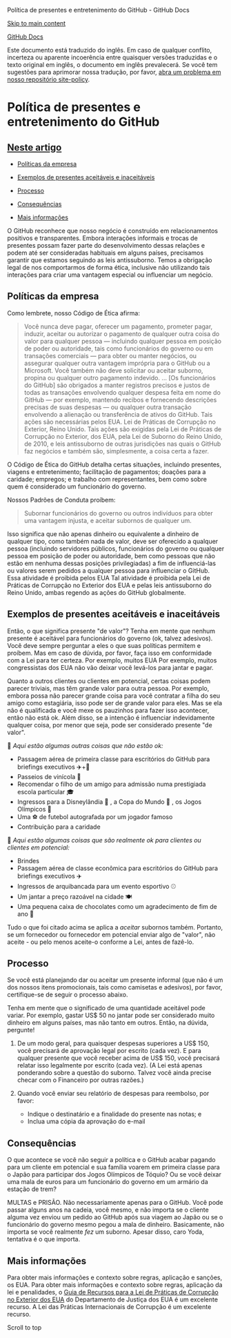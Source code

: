 Política de presentes e entretenimento do GitHub - GitHub Docs

[Skip to main content](#main-content)

[](/pt)[GitHub Docs](/pt)

Este documento está traduzido do inglês. Em caso de qualquer conflito, incerteza ou aparente incoerência entre quaisquer versões traduzidas e o texto original em inglês, o documento em inglês prevalecerá. Se você tem sugestões para aprimorar nossa tradução, por favor, [abra um problema em nosso repositório site-policy](https://github.com/github/site-policy/issues).

Política de presentes e entretenimento do GitHub
==========

[Neste artigo](/github/site-policy/github-gifts-and-entertainment-policy#in-this-article)
----------

* [Políticas da empresa](#company-policies)

* [Exemplos de presentes aceitáveis e inaceitáveis](#examples-of-acceptable-and-unacceptable-gifts)

* [Processo](#process)

* [Consequências](#consequences)

* [Mais informações](#more-information)

O GitHub reconhece que nosso negócio é construído em relacionamentos positivos e transparentes. Embora interações informais e trocas de presentes possam fazer parte do desenvolvimento dessas relações e podem até ser consideradas habituais em alguns países, precisamos garantir que estamos seguindo as leis antissuborno. Temos a obrigação legal de nos comportarmos de forma ética, inclusive não utilizando tais interações para criar uma vantagem especial ou influenciar um negócio.

[](#company-policies)Políticas da empresa
----------

Como lembrete, nosso Código de Ética afirma:

>
>
> Você nunca deve pagar, oferecer um pagamento, prometer pagar, induzir, aceitar ou autorizar o pagamento de qualquer outra coisa do valor para qualquer pessoa — incluindo qualquer pessoa em posição de poder ou autoridade, tais como funcionários do governo ou em transações comerciais — para obter ou manter negócios, ou assegurar qualquer outra vantagem imprópria para o GitHub ou a Microsoft. Você também não deve solicitar ou aceitar suborno, propina ou qualquer outro pagamento indevido. ... [Os funcionários do GitHub] são obrigados a manter registros precisos e justos de todas as transações envolvendo qualquer despesa feita em nome do GitHub — por exemplo, mantendo recibos e fornecendo descrições precisas de suas despesas — ou qualquer outra transação envolvendo a alienação ou transferência de ativos do GitHub. Tais ações são necessárias pelos EUA. Lei de Práticas de Corrupção no Exterior, Reino Unido. Tais ações são exigidas pela Lei de Práticas de Corrupção no Exterior, dos EUA, pela Lei de Suborno do Reino Unido, de 2010, e leis antissuborno de outras jurisdições nas quais o GitHub faz negócios e também são, simplesmente, a coisa certa a fazer.
>
>

O Código de Ética do GitHub detalha certas situações, incluindo presentes, viagens e entretenimento; facilitação de pagamentos; doações para a caridade; empregos; e trabalho com representantes, bem como sobre quem é considerado um funcionário do governo.

Nossos Padrões de Conduta proíbem:

>
>
> Subornar funcionários do governo ou outros indivíduos para obter uma vantagem injusta, e aceitar subornos de qualquer um.
>
>

Isso significa que não apenas dinheiro ou equivalente a dinheiro de qualquer tipo, como também nada de valor, deve ser oferecido a qualquer pessoa (incluindo servidores públicos, funcionários do governo ou qualquer pessoa em posição de poder ou autoridade, bem como pessoas que não estão em nenhuma dessas posições privilegiadas) a fim de influenciá-las ou valores serem pedidos a qualquer pessoa para influenciar o GitHub. Essa atividade é proibida pelos EUA Tal atividade é proibida pela Lei de Práticas de Corrupção no Exterior dos EUA e pelas leis antissuborno do Reino Unido, ambas regendo as ações do GitHub globalmente.

[](#examples-of-acceptable-and-unacceptable-gifts)Exemplos de presentes aceitáveis e inaceitáveis
----------

Então, o que significa presente "de valor"? Tenha em mente que nenhum presente é aceitável para funcionários do governo (ok, talvez adesivos). Você deve sempre perguntar a eles o que suas políticas permitem e proíbem. Mas em caso de dúvida, por favor, faça isso em conformidade com a Lei para ter certeza. Por exemplo, muitos EUA Por exemplo, muitos congressistas dos EUA não vão deixar você levá-los para jantar e pagar.

Quanto a outros clientes ou clientes em potencial, certas coisas podem parecer triviais, mas têm grande valor para outra pessoa. Por exemplo, embora possa não parecer grande coisa para você contratar a filha do seu amigo como estagiária, isso pode ser de grande valor para eles. Mas se ela não é qualificada e você mexe os pauzinhos para fazer isso acontecer, então não está ok. Além disso, se a intenção é influenciar indevidamente qualquer coisa, por menor que seja, pode ser considerado presente "de valor".

🙅 *Aqui estão algumas outras coisas que não estão ok:*

* Passagem aérea de primeira classe para escritórios do GitHub para briefings executivos ✈️+🍾
* Passeios de vinícola 🍷
* Recomendar o filho de um amigo para admissão numa prestigiada escola particular 🎓
* Ingressos para a Disneylândia 👸 , a Copa do Mundo 🥅 , os Jogos Olímpicos 🏅
* Uma ⚽️ de futebol autografada por um jogador famoso
* Contribuição para a caridade

🙆 *Aqui estão algumas coisas que são realmente ok para clientes ou clientes em potencial:*

* Brindes
* Passagem aérea de classe econômica para escritórios do GitHub para briefings executivos ✈️
* Ingressos de arquibancada para um evento esportivo ⚾
* Um jantar a preço razoável na cidade 🍽
* Uma pequena caixa de chocolates como um agradecimento de fim de ano 🍫

Tudo o que foi citado acima se aplica a *aceitar* subornos também. Portanto, se um fornecedor ou fornecedor em potencial enviar algo de "valor", não aceite - ou pelo menos aceite-o conforme a Lei, antes de fazê-lo.

[](#process)Processo
----------

Se você está planejando dar ou aceitar um presente informal (que não é um dos nossos itens promocionais, tais como camisetas e adesivos), por favor, certifique-se de seguir o processo abaixo.

Tenha em mente que o significado de uma quantidade aceitável pode variar. Por exemplo, gastar US$ 50 no jantar pode ser considerado muito dinheiro em alguns países, mas não tanto em outros. Então, na dúvida, pergunte!

1. De um modo geral, para quaisquer despesas superiores a US$ 150, você precisará de aprovação legal por escrito (cada vez). E para qualquer presente que você receber acima de US$ 150, você precisará relatar isso legalmente por escrito (cada vez). (A Lei está apenas ponderando sobre a questão do suborno. Talvez você ainda precise checar com o Financeiro por outras razões.)

2. Quando você enviar seu relatório de despesas para reembolso, por favor:

   * Indique o destinatário e a finalidade do presente nas notas; e
   * Inclua uma cópia da aprovação do e-mail

[](#consequences)Consequências
----------

O que acontece se você não seguir a política e o GitHub acabar pagando para um cliente em potencial e sua família voarem em primeira classe para o Japão para participar dos Jogos Olímpicos de Tóquio? Ou se você deixar uma mala de euros para um funcionário do governo em um armário da estação de trem?

MULTAS e PRISÃO. Não necessariamente apenas para o GitHub. Você pode passar alguns anos na cadeia, você mesmo, e não importa se o cliente alguma vez enviou um pedido ao GitHub após sua viagem ao Japão ou se o funcionário do governo mesmo pegou a mala de dinheiro. Basicamente, não importa se você realmente *fez* um suborno. Apesar disso, caro Yoda, tentativa é o que importa.

[](#more-information)Mais informações
----------

Para obter mais informações e contexto sobre regras, aplicação e sanções, os EUA. Para obter mais informações e contexto sobre regras, aplicação da lei e penalidades, o [Guia de Recursos para a Lei de Práticas de Corrupção no Exterior dos EUA](https://www.justice.gov/sites/default/files/criminal-fraud/legacy/2015/01/16/guide.pdf) do Departamento de Justiça dos EUA é um excelente recurso. A Lei das Práticas Internacionais de Corrupção é um excelente recurso.

Scroll to top
